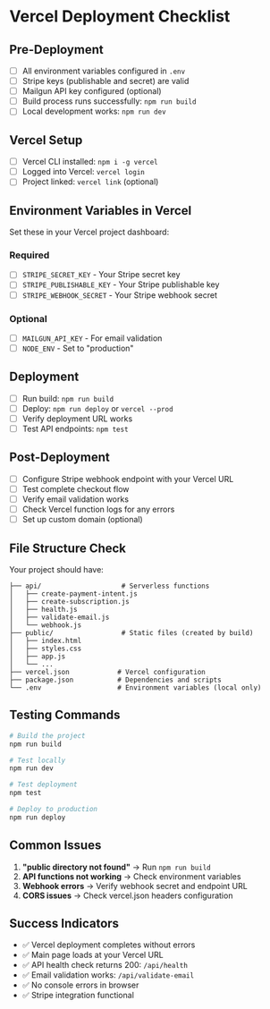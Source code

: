 # Vercel Deployment Checklist

## Pre-Deployment

- [ ] All environment variables configured in `.env`
- [ ] Stripe keys (publishable and secret) are valid
- [ ] Mailgun API key configured (optional)
- [ ] Build process runs successfully: `npm run build`
- [ ] Local development works: `npm run dev`

## Vercel Setup

- [ ] Vercel CLI installed: `npm i -g vercel`
- [ ] Logged into Vercel: `vercel login`
- [ ] Project linked: `vercel link` (optional)

## Environment Variables in Vercel

Set these in your Vercel project dashboard:

### Required
- [ ] `STRIPE_SECRET_KEY` - Your Stripe secret key
- [ ] `STRIPE_PUBLISHABLE_KEY` - Your Stripe publishable key  
- [ ] `STRIPE_WEBHOOK_SECRET` - Your Stripe webhook secret

### Optional
- [ ] `MAILGUN_API_KEY` - For email validation
- [ ] `NODE_ENV` - Set to "production"

## Deployment

- [ ] Run build: `npm run build`
- [ ] Deploy: `npm run deploy` or `vercel --prod`
- [ ] Verify deployment URL works
- [ ] Test API endpoints: `npm test`

## Post-Deployment

- [ ] Configure Stripe webhook endpoint with your Vercel URL
- [ ] Test complete checkout flow
- [ ] Verify email validation works
- [ ] Check Vercel function logs for any errors
- [ ] Set up custom domain (optional)

## File Structure Check

Your project should have:
```
├── api/                    # Serverless functions
│   ├── create-payment-intent.js
│   ├── create-subscription.js
│   ├── health.js
│   ├── validate-email.js
│   └── webhook.js
├── public/                 # Static files (created by build)
│   ├── index.html
│   ├── styles.css
│   ├── app.js
│   └── ...
├── vercel.json            # Vercel configuration
├── package.json           # Dependencies and scripts
└── .env                   # Environment variables (local only)
```

## Testing Commands

```bash
# Build the project
npm run build

# Test locally
npm run dev

# Test deployment
npm test

# Deploy to production
npm run deploy
```

## Common Issues

1. **"public directory not found"** → Run `npm run build`
2. **API functions not working** → Check environment variables
3. **Webhook errors** → Verify webhook secret and endpoint URL
4. **CORS issues** → Check vercel.json headers configuration

## Success Indicators

- ✅ Vercel deployment completes without errors
- ✅ Main page loads at your Vercel URL
- ✅ API health check returns 200: `/api/health`
- ✅ Email validation works: `/api/validate-email`
- ✅ No console errors in browser
- ✅ Stripe integration functional